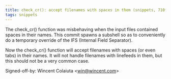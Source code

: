 ```yaml
---
title: check_cr(): accept filenames with spaces in them (snippets, 710f111)
tags: snippets
---
```


The check_cr() function was misbehaving when the input files contained spaces in their names. This commit spawns a subshell so as to conveniently do a temporary override of the IFS (Internal Field Separator).

Now the check_cr() function will accept filenames with spaces (or even tabs) in their names. It will not handle filenames with linefeeds in them, but this should not be a very common case.

Signed-off-by: Wincent Colaiuta &lt;win@wincent.com&gt;
